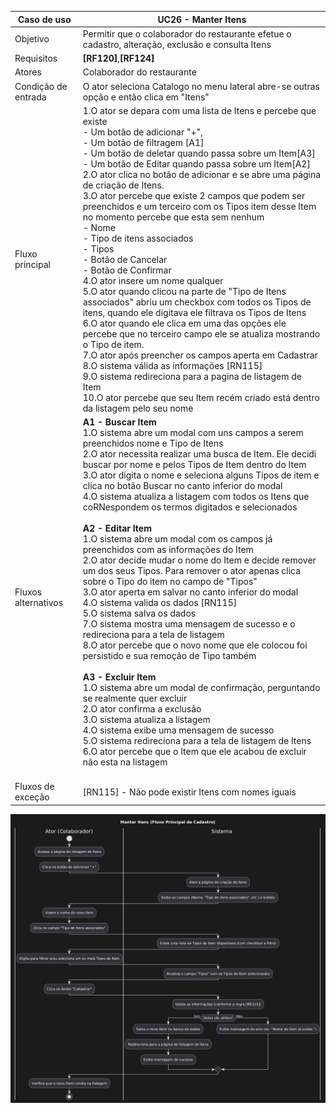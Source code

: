
| Caso de uso         | UC26 - Manter Itens                                                                                                                                                                                                                                                                                                                                                                                                                                                                                                                                                                                                                                                                                                                                                                                                                                                                                                                                                                                                                                                                                                                                                                                                                                                                                                                                                                                                                     |
| ------------------- | -------------------------------------------------------------------------------------------------------------------------------------------------------------------------------------------------------------------------------------------------------------------------------------------------------------------------------------------------------------------------------------------------------------------------------------------------------------------------------------------------------------------------------------------------------------------------------------------------------------------------------------------------------------------------------------------------------------------------------------------------------------------------------------------------------------------------------------------------------------------------------------------------------------------------------------------------------------------------------------------------------------------------------------------------------------------------------------------------------------------------------------------------------------------------------------------------------------------------------------------------------------------------------------------------------------------------------------------------------------------------------------------------------------------------------- |
| Objetivo            | Permitir que o colaborador do restaurante efetue o cadastro, alteração, exclusão e consulta Itens                                                                                                                                                                                                                                                                                                                                                                                                                                                                                                                                                                                                                                                                                                                                                                                                                                                                                                                                                                                                                                                                                                                                                                                                                                                                                                                                |
| Requisitos          | **[RF120]**,**[RF124]**                                                                                                                                                                                                                                                                                                                                                                                                                                                                                                                                                                                                                                                                                                                                                                                                                                                                                                                                                                                                                                                                                                                                                                                                                                                                                                                                                                                                          |
| Atores              | Colaborador do restaurante                                                                                                                                                                                                                                                                                                                                                                                                                                                                                                                                                                                                                                                                                                                                                                                                                                                                                                                                                                                                                                                                                                                                                                                                                                                                                                                                                                                                       |
| Condição de entrada | O ator seleciona Catalogo no menu lateral abre-se outras opção e então clica em "Itens"                                                                                                                                                                                                                                                                                                                                                                                                                                                                                                                                                                                                                                                                                                                                                                                                                                                                                                                                                                                                                                                                                                                                                                                                                                                                                                                                          |
| Fluxo principal     | 1.O ator se depara com uma lista de Itens e percebe que existe       <br>      - Um botão de adicionar "+",<br>      - Um botão de filtragem [A1]<br>      - Um botão de deletar quando passa sobre um Item[A3]<br>	  - Um botão de Editar quando passa sobre um Item[A2]<br>2.O ator clica no botão de adicionar e se abre uma página de criação de Itens.<br>3.O ator percebe que existe 2 campos que podem ser preenchidos e um terceiro com os Tipos item desse Item no momento percebe que esta sem nenhum<br>   - Nome<br>   - Tipo de itens associados<br>   - Tipos <br>   - Botão de Cancelar<br>   - Botão de Confirmar<br>4.O ator insere um nome qualquer<br>5.O ator quando clicou na parte de "Tipo de Itens associados" abriu um checkbox com todos os Tipos de itens, quando ele digitava ele filtrava os Tipos de Itens<br>6.O ator quando ele clica em uma das opções ele percebe que no terceiro campo ele se atualiza mostrando o Tipo de item.<br>7.O ator após preencher os campos aperta em Cadastrar<br>8.O sistema válida as informações [RN115]<br>9.O sistema redireciona para a pagina de listagem de Item<br>10.O ator percebe que seu Item recém criado está dentro da listagem pelo seu nome                                                                                                                                                                                                      |
| Fluxos alternativos | **A1 - Buscar Item**<br>1.O sistema abre um modal com uns campos a serem preenchidos nome e Tipo de Itens<br>2.O ator necessita realizar uma busca de Item. Ele decidi buscar por nome e pelos Tipos de Item dentro do Item<br>3.O ator digita o nome e seleciona alguns Tipos de item e clica no botão Buscar no canto inferior do modal<br>4.O sistema atualiza a listagem com todos os Itens que coRNespondem os termos digitados e selecionados<br><br>**A2 - Editar Item**<br>1.O sistema abre um modal com os campos já preenchidos com as informações do Item<br>2.O ator decide mudar o nome do Item e decide remover um dos seus Tipos. Para remover o ator apenas clica sobre o Tipo do item no campo de "Tipos"<br>3.O ator aperta em salvar no canto inferior do modal<br>4.O sistema valida os dados [RN115] <br>5.O sistema salva os dados<br>7.O sistema mostra uma mensagem de sucesso e o redireciona para a tela de listagem<br>8.O ator percebe que o novo nome que ele colocou foi persistido e sua remoção de Tipo também<br><br>**A3 - Excluir Item**<br>1.O sistema abre um modal de confirmação, perguntando se realmente quer excluir<br>2.O ator confirma a exclusão<br>3.O sistema atualiza a listagem<br>4.O sistema exibe uma mensagem de sucesso<br>5.O sistema redireciona para a tela de listagem de Itens<br>6.O ator percebe que o Item que ele acabou de excluir não esta na listagem<br><br> |
| Fluxos de exceção   | [RN115] - Não pode existir Itens com nomes iguais                                                                                                                                                                                                                                                                                                                                                                                                                                                                                                                                                                                                                                                                                                                                                                                                                                                                                                                                                                                                                                                                                                                                                                                                                                                                                                                                                                                |


![Diagram](atividades_manterItens_fluxoPrincipal.png)